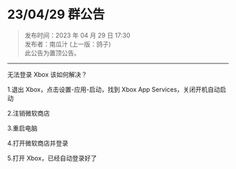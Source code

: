 # 23/04/29 群公告

> 发布时间：2023 年 04 月 29 日 17:30  
  发布者：南瓜汁 (上一版：鸽子)  
  此公告为置顶公告。

---

无法登录 Xbox 该如何解决？

1.退出 Xbox，点击设置-应用-启动，找到 Xbox App Services，关闭开机自动启动

2.注销微软商店

3.重启电脑

4.打开微软商店并登录

5.打开 Xbox，已经自动登录好了
